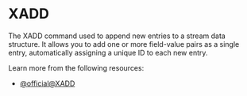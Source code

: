 # XADD

The XADD command used to append new entries to a stream data structure. It allows you to add one or more field-value pairs as a single entry, automatically assigning a unique ID to each new entry.

Learn more from the following resources:

- [@official@XADD](https://redis.io/docs/latest/commands/xadd/)